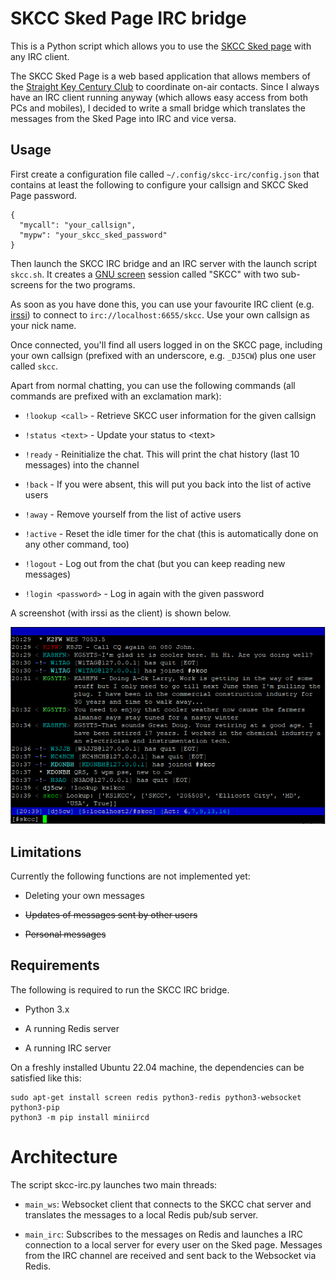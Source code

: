 # SKCC Sked Page IRC bridge

This is a Python script which allows you to use the [SKCC Sked page](https://sked.skccgroup.com/) 
with any IRC client.

The SKCC Sked Page is a web based application that allows members of the [Straight Key Century
Club](https://www.skccgroup.com/) to coordinate on-air contacts. Since I always
have an IRC client running anyway (which allows easy access from both PCs and
mobiles), I decided to write a small bridge which translates the messages from
the Sked Page into IRC and vice versa.

## Usage

First create a configuration file called `~/.config/skcc-irc/config.json` that
contains at least the following to configure your callsign and
SKCC Sked Page password.

```
{
  "mycall": "your_callsign",
  "mypw": "your_skcc_sked_password"
}
``` 

Then launch the SKCC IRC bridge and an IRC server with the
launch script `skcc.sh`. It creates a [GNU screen](https://www.gnu.org/software/screen/)
session called "SKCC" with two sub-screens for the two programs.

As soon as you have done this, you can use your favourite IRC client (e.g.
[irssi](https://irssi.org/)) to connect to `irc://localhost:6655/skcc`. Use
your own callsign as your nick name.

Once connected, you'll find all users logged in on the SKCC page, including your own
callsign (prefixed with an underscore, e.g. `_DJ5CW`) plus one user called
`skcc`.

Apart from normal chatting, you can use the following commands (all commands
are prefixed with an exclamation mark):

* `!lookup <call>` - Retrieve SKCC user information for the given callsign

* `!status <text>` - Update your status to &lt;text&gt;

* `!ready` - Reinitialize the chat. This will print the chat history (last 10 messages) into the channel

* `!back` - If you were absent, this will put you back into the list of active users

* `!away` - Remove yourself from the list of active users

* `!active` - Reset the idle timer for the chat (this is automatically done on any other command, too)

* `!logout` - Log out from the chat (but you can keep reading new messages)

* `!login <password>` - Log in again with the given password

A screenshot (with irssi as the client) is shown below.

![SKCC IRC Screenshot](doc/skcc-irc.png)

## Limitations

Currently the following functions are not implemented yet:

- Deleting your own messages

- ~~Updates of messages sent by other users~~

- ~~Personal messages~~


## Requirements

The following is required to run the SKCC IRC bridge.

* Python 3.x

* A running Redis server 

* A running IRC server 

On a freshly installed Ubuntu 22.04 machine, the dependencies can be satisfied like this:

```
sudo apt-get install screen redis python3-redis python3-websocket python3-pip
python3 -m pip install miniircd
``` 

# Architecture

The script skcc-irc.py launches two main threads:

* `main_ws`: Websocket client that connects to the SKCC chat server
  and translates the messages to a local Redis pub/sub server.

* `main_irc`: Subscribes to the messages on Redis and launches a 
  IRC connection to a local server for every user on the Sked page. Messages
  from the IRC channel are received and sent back to the Websocket via Redis.


